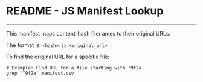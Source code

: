 # README - JS Manifest Lookup
------------------------------------
This manifest maps content-hash filenames to their original URLs.

The format is: `<hash>.js,<original_url>`

To find the original URL for a specific file:

    # Example: Find URL for a file starting with '9f2a'
    grep '^9f2a' manifest.csv
